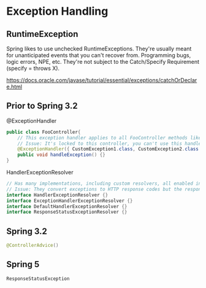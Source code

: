 # Exception Handling

## RuntimeException

Spring likes to use unchecked RuntimeExceptions.
They're usually meant for unanticipated events that you can't recover from. 
Programming bugs, logic errors, NPE, etc. 
They're not subject to the Catch/Specify Requirement (specify = throws X).

https://docs.oracle.com/javase/tutorial/essential/exceptions/catchOrDeclare.html

## Prior to Spring 3.2

@ExceptionHandler

```java
public class FooController{
    // This exception handler applies to all FooController methods like getFoo(), setFoo()
    // Issue: It's locked to this controller, you can't use this handler globally
    @ExceptionHandler({ CustomException1.class, CustomException2.class })
    public void handleException() {}
}
```

HandlerExceptionResolver

```java
// Has many implementations, including custom resolvers, all enabled in 3.0 or 3.1
// Issue: They convert exceptions to HTTP response codes but the response body is empty
interface HandlerExceptionResolver {}
interface ExceptionHandlerExceptionResolver {}
interface DefaultHandlerExceptionResolver {}
interface ResponseStatusExceptionResolver {}
```

## Spring 3.2

```java
@ControllerAdvice() 
```

## Spring 5

```java
ResponseStatusException
```
